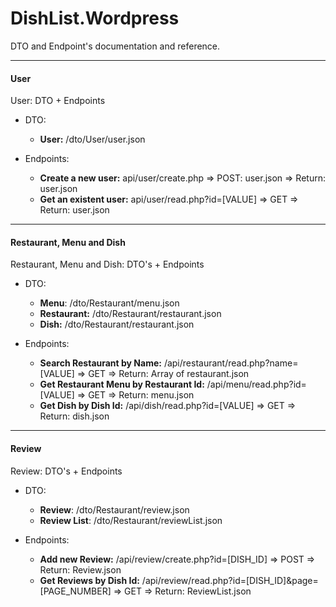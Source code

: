 # DishList.Wordpress

DTO and Endpoint's documentation and reference.

---

#### User

User: DTO + Endpoints

- DTO:

  - **User:** /dto/User/user.json

- Endpoints:

  - **Create a new user:** api/user/create.php => POST: user.json => Return: user.json
  - **Get an existent user:** api/user/read.php?id=[VALUE] => GET => Return: user.json

---

#### Restaurant, Menu and Dish

Restaurant, Menu and Dish: DTO's + Endpoints

- DTO:

  - **Menu**: /dto/Restaurant/menu.json
  - **Restaurant:** /dto/Restaurant/restaurant.json
  - **Dish:** /dto/Restaurant/restaurant.json

- Endpoints:

  - **Search Restaurant by Name:** /api/restaurant/read.php?name=[VALUE] => GET => Return: Array of restaurant.json
  - **Get Restaurant Menu by Restaurant Id:** /api/menu/read.php?id=[VALUE] => GET => Return: menu.json
  - **Get Dish by Dish Id:** /api/dish/read.php?id=[VALUE] => GET => Return: dish.json

---

#### Review

Review: DTO's + Endpoints

- DTO:

  - **Review**: /dto/Restaurant/review.json
  - **Review List**: /dto/Restaurant/reviewList.json

- Endpoints:

  - **Add new Review:** /api/review/create.php?id=[DISH_ID] => POST => Return: Review.json
  - **Get Reviews by Dish Id:** /api/review/read.php?id=[DISH_ID]&page=[PAGE_NUMBER] => GET => Return: ReviewList.json

